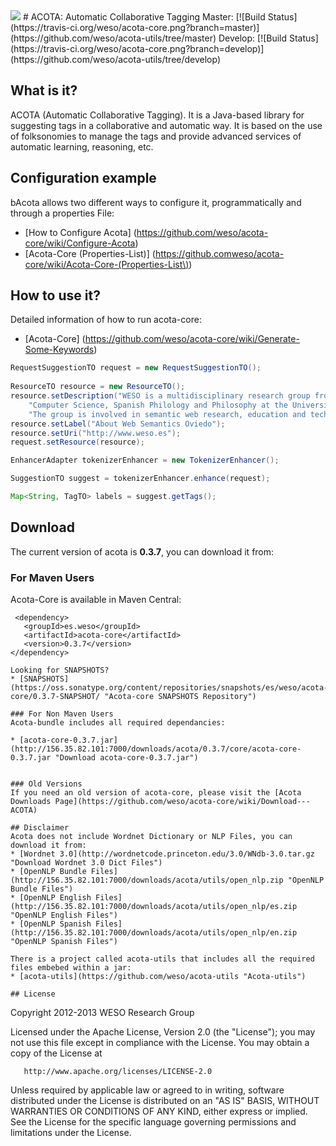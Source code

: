 <img src="http://weso.es/img/logo_acota_850.png">
# ACOTA:  Automatic Collaborative Tagging 
Master: [![Build Status](https://travis-ci.org/weso/acota-core.png?branch=master)](https://github.com/weso/acota-utils/tree/master)
Develop: [![Build Status](https://travis-ci.org/weso/acota-core.png?branch=develop)](https://github.com/weso/acota-utils/tree/develop)


## What is it? ##
ACOTA (Automatic Collaborative Tagging). It is a Java-based library for suggesting 
tags in a collaborative and automatic way. It is based on the use of folksonomies to 
manage the tags and provide advanced services of automatic learning, reasoning, etc. 


## Configuration example ##
bAcota allows two different ways to configure it, programmatically and through a properties File:
 - [How to Configure Acota] (https://github.com/weso/acota-core/wiki/Configure-Acota)
 - [Acota-Core (Properties-List)] (https://github.comweso/acota-core/wiki/Acota-Core-(Properties-List\))

## How to use it? ##

Detailed information of how to run acota-core: 
 - [Acota-Core] (https://github.com/weso/acota-core/wiki/Generate-Some-Keywords)

```java
RequestSuggestionTO request = new RequestSuggestionTO();
	
ResourceTO resource = new ResourceTO();
resource.setDescription("WESO is a multidisciplinary research group from the Department of" +
	"Computer Science, Spanish Philology and Philosophy at the University of Oviedo, " +
	"The group is involved in semantic web research, education and technology transfer.");
resource.setLabel("About Web Semantics Oviedo");
resource.setUri("http://www.weso.es");
request.setResource(resource);

EnhancerAdapter tokenizerEnhancer = new TokenizerEnhancer();

SuggestionTO suggest = tokenizerEnhancer.enhance(request);

Map<String, TagTO> labels = suggest.getTags();
```

## Download ##
The current version of acota is **0.3.7**, you can download it from:

### For Maven Users
Acota-Core is available in Maven Central:
 ```
  <dependency>
    <groupId>es.weso</groupId>
    <artifactId>acota-core</artifactId>
    <version>0.3.7</version>
 </dependency>

Looking for SNAPSHOTS?
* [SNAPSHOTS](https://oss.sonatype.org/content/repositories/snapshots/es/weso/acota-core/0.3.7-SNAPSHOT/ "Acota-core SNAPSHOTS Repository")

### For Non Maven Users
Acota-bundle includes all required dependancies:

 * [acota-core-0.3.7.jar](http://156.35.82.101:7000/downloads/acota/0.3.7/core/acota-core-0.3.7.jar "Download acota-core-0.3.7.jar")


### Old Versions
If you need an old version of acota-core, please visit the [Acota Downloads Page](https://github.com/weso/acota-core/wiki/Download---ACOTA)

## Disclaimer
Acota does not include Wordnet Dictionary or NLP Files, you can download it from:
 * [Wordnet 3.0](http://wordnetcode.princeton.edu/3.0/WNdb-3.0.tar.gz "Download Wordnet 3.0 Dict Files")
 * [OpenNLP Bundle Files](http://156.35.82.101:7000/downloads/acota/utils/open_nlp.zip "OpenNLP Bundle Files")
 * [OpenNLP English Files](http://156.35.82.101:7000/downloads/acota/utils/open_nlp/es.zip "OpenNLP English Files")
 * [OpenNLP Spanish Files](http://156.35.82.101:7000/downloads/acota/utils/open_nlp/en.zip "OpenNLP Spanish Files")

There is a project called acota-utils that includes all the required files embebed within a jar:
 * [acota-utils](https://github.com/weso/acota-utils "Acota-utils")

## License

```
  Copyright 2012-2013 WESO Research Group

   Licensed under the Apache License, Version 2.0 (the "License");
   you may not use this file except in compliance with the License.
   You may obtain a copy of the License at

       http://www.apache.org/licenses/LICENSE-2.0

   Unless required by applicable law or agreed to in writing, software
   distributed under the License is distributed on an "AS IS" BASIS,
   WITHOUT WARRANTIES OR CONDITIONS OF ANY KIND, either express or implied.
   See the License for the specific language governing permissions and
   limitations under the License.
```
